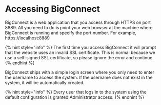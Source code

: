 # Accessing BigConnect

BigConnect is a web application that you access through HTTPS on port 8889. All you need to do is point your web browser at the machine where BigConnect is running and specify the port number. For example, https://localhost:8889

{% hint style="info" %}
The first time you access BigConnect it will prompt that the website uses an invalid SSL certificate. This is normal because we use a self-signed SSL certificate, so please ignore the error and continue.
{% endhint %}

BigConnect ships with a simple login screen where you only need to enter the username to access the system. If the username does not exist in the system, it will be automatically created.

{% hint style="info" %}
Every user that logs in to the system using the default configuration is granted Administrator access.
{% endhint %}



